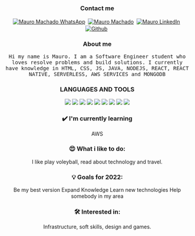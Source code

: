 <div align="center">

<div align="center">
<h3>Contact me</h3>
</div>

<div align="center">
<a href="https://wa.link/wwaviz"><img align="center" src="https://img.shields.io/badge/WhatsApp-25D366?style=for-the-badge&logo=whatsapp&logoColor=white" alt="Mauro Machado WhatsApp"></a>&nbsp;
<a href="https://www.instagram.com/maurodmachado/"><img align="center" src="https://img.shields.io/badge/Instagram-E4405F?style=for-the-badge&logo=instagram&logoColor=white" alt="Mauro Machado"></a>&nbsp;
<a href="https://www.linkedin.com/in/mauro-daniel-machado-b27b241b5/"><img align="center" src="https://img.shields.io/badge/linkedin-0077B5.svg?&style=for-the-badge&logo=linkedin&logoColor=white" alt="Mauro LinkedIn"/></a>&nbsp;
<a href="https://github.com/maurodmachado"><img align="center" src="https://img.shields.io/badge/github-181717.svg?&style=for-the-badge&logo=github" alt="Github"/></a>&nbsp;
</div>

<div align=center>
     <h3>About me</h3>
    <samp>
   Hi my name is Mauro. I am a Software Engineer student who loves resolve problems and build solutions.
   I currently have knowledge in
   HTML, CSS, JS, JAVA, NODEJS, REACT, REACT NATIVE, SERVERLESS, AWS SERVICES and MONGODB
  </samp>
 </div>

<div align="center">
<h3>LANGUAGES AND TOOLS</h3>
</div>

<div align="center">
  <img src="https://img.shields.io/badge/html5-e34f26.svg?&style=for-the-badge&logo=html5&logoColor=white" />
     <img src="https://img.shields.io/badge/css3-1572B6.svg?&style=for-the-badge&logo=css3&logoColor=white" />
    <img src="https://img.shields.io/badge/javascript-F7DF1E.svg?&style=for-the-badge&logo=javascript&logoColor=black" />
<img src='https://img.shields.io/badge/git-F05032?logo=git&style=for-the-badge&logoColor=white' />
 <img src='https://img.shields.io/badge/Netlify-00C7B7?style=for-the-badge&logo=netlify&logoColor=white'/>
  <img src='https://img.shields.io/badge/NodeJS-339933?logo=Node.js&style=for-the-badge&logoColor=white' />
  <img src='https://img.shields.io/badge/Serverless-FD5750?logo=Serverless&style=for-the-badge&logoColor=white' />
  <img src='https://img.shields.io/badge/MongoDB-47A248?logo=MongoDB&style=for-the-badge&logoColor=white' />
  <img src='https://img.shields.io/badge/Jest-C21325?logo=Jest&style=for-the-badge&logoColor=white' />
     
  </div>
  
  ### ✔️ I'm currently learning
  AWS

### 😍 What i like to do:
  I like play voleyball, read about technology and travel.

### 💡 Goals for 2022:
Be my best version
Expand Knowledge
Learn new technologies
Help somebody in my area

### 🛠 Interested in:
Infrastructure, soft skills, design and games.
